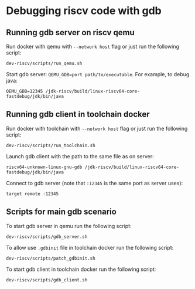 # Debugging riscv code with gdb

## Running gdb server on riscv qemu

Run docker with qemu with `--network host` flag or just run the following script:

`dev-riscv/scripts/run_qemu.sh`

Start gdb server: `QEMU_GDB=port path/to/executable`. For example, to debug java:

`QEMU_GDB=12345 /jdk-riscv/build/linux-riscv64-core-fastdebug/jdk/bin/java`

## Running gdb client in toolchain docker

Run docker with toolchain with `--network host` flag or just run the following script:

`dev-riscv/scripts/run_toolchain.sh`

Launch gdb client with the path to the same file as on server:

`riscv64-unknown-linux-gnu-gdb /jdk-riscv/build/linux-riscv64-core-fastdebug/jdk/bin/java`

Connect to gdb server (note that `:12345` is the same port as server uses):

`target remote :12345`

## Scripts for main gdb scenario

To start gdb server in qemu run the following script:

`dev-riscv/scripts/gdb_server.sh`

To allow use `.gdbinit` file in toolchain docker run the following script:

`dev-riscv/scripts/patch_gdbinit.sh` 

To start gdb client in toolchain docker run the following script:

`dev-riscv/scripts/gdb_client.sh`